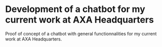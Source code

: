 # Development of a chatbot for my current work at AXA Headquarters
Proof of concept of a chatbot with general functionnalities for my current work at AXA Headquarters.
